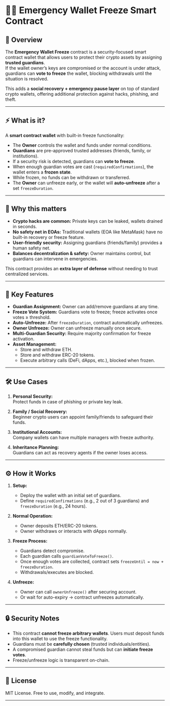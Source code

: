 # 🛑🔐 Emergency Wallet Freeze Smart Contract

## 📌 Overview

The **Emergency Wallet Freeze** contract is a security-focused smart contract wallet that allows users to protect their crypto assets by assigning **trusted guardians**.  
If the wallet owner’s keys are compromised or the account is under attack, guardians can **vote to freeze** the wallet, blocking withdrawals until the situation is resolved.

This adds a **social recovery + emergency pause layer** on top of standard crypto wallets, offering additional protection against hacks, phishing, and theft.
  
---   
       
## ⚡ What is it?    
      
A **smart contract wallet** with built-in freeze functionality: 

- The **Owner** controls the wallet and funds under normal conditions.
- **Guardians** are pre-approved trusted addresses (friends, family, or institutions).
- If a security risk is detected, guardians can **vote to freeze**.
- When enough guardian votes are cast (`requiredConfirmations`), the wallet enters a **frozen state**.
- While frozen, no funds can be withdrawn or transferred.
- The **Owner** can unfreeze early, or the wallet will **auto-unfreeze** after a set `freezeDuration`.

---

## 🎯 Why this matters

- **Crypto hacks are common:** Private keys can be leaked, wallets drained in seconds.
- **No safety net in EOAs:** Traditional wallets (EOA like MetaMask) have no built-in recovery or freeze feature.
- **User-friendly security:** Assigning guardians (friends/family) provides a human safety net.
- **Balances decentralization & safety:** Owner maintains control, but guardians can intervene in emergencies.

This contract provides an **extra layer of defense** without needing to trust centralized services.

---

## 🔑 Key Features

- **Guardian Assignment:** Owner can add/remove guardians at any time.
- **Freeze Vote System:** Guardians vote to freeze; freeze activates once votes ≥ threshold.
- **Auto-Unfreeze:** After `freezeDuration`, contract automatically unfreezes.
- **Owner Unfreeze:** Owner can unfreeze manually once secure.
- **Multi-Guardian Security:** Require majority confirmation for freeze activation.
- **Asset Management:**
  - Store and withdraw ETH.
  - Store and withdraw ERC-20 tokens.
  - Execute arbitrary calls (DeFi, dApps, etc.), blocked when frozen.

---

## 🛠️ Use Cases

1. **Personal Security:**  
   Protect funds in case of phishing or private key leak.

2. **Family / Social Recovery:**  
   Beginner crypto users can appoint family/friends to safeguard their funds.

3. **Institutional Accounts:**  
   Company wallets can have multiple managers with freeze authority.

4. **Inheritance Planning:**  
   Guardians can act as recovery agents if the owner loses access.

---

## ⚙️ How it Works

1. **Setup:**

   - Deploy the wallet with an initial set of guardians.
   - Define `requiredConfirmations` (e.g., 2 out of 3 guardians) and `freezeDuration` (e.g., 24 hours).

2. **Normal Operation:**

   - Owner deposits ETH/ERC-20 tokens.
   - Owner withdraws or interacts with dApps normally.

3. **Freeze Process:**

   - Guardians detect compromise.
   - Each guardian calls `guardianVoteToFreeze()`.
   - Once enough votes are collected, contract sets `freezeUntil = now + freezeDuration`.
   - Withdrawals/executes are blocked.

4. **Unfreeze:**
   - Owner can call `ownerUnfreeze()` after securing account.
   - Or wait for auto-expiry → contract unfreezes automatically.

---

## 🔒 Security Notes

- This contract **cannot freeze arbitrary wallets**. Users must deposit funds into this wallet to use the freeze functionality.
- Guardians must be **carefully chosen** (trusted individuals/entities).
- A compromised guardian cannot steal funds but can **initiate freeze votes**.
- Freeze/unfreeze logic is transparent on-chain.

---

## 📄 License

MIT License. Free to use, modify, and integrate.

---
